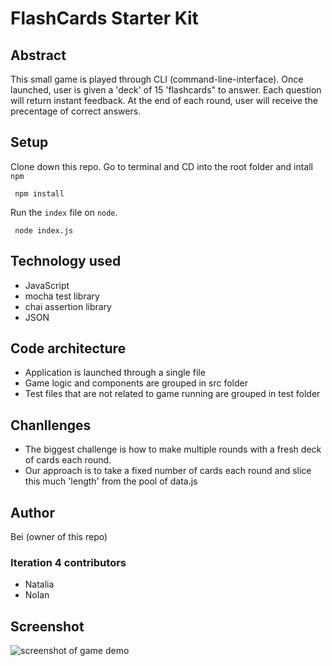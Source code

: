 # FlashCards Starter Kit

## Abstract

This small game is played through CLI (command-line-interface). Once launched, user is given a 'deck' of 15 'flashcards" to answer. Each question will return instant feedback. At the end of each round, user will receive the precentage of correct answers.

## Setup

Clone down this repo. Go to terminal and CD into the root folder and intall `npm`

``` npm install```

Run the `index` file on `node`.

``` node index.js```

## Technology used
- JavaScript
- mocha test library
- chai assertion library
- JSON

## Code architecture
- Application is launched through a single file
- Game logic and components are grouped in src folder
- Test files that are not related to game running are grouped in test folder

## Chanllenges
- The biggest challenge is how to make multiple rounds with a fresh deck of cards each round. 
- Our approach is to take a fixed number of cards each round and slice this much 'length' from the pool of data.js

## Author
Bei (owner of this repo)

### Iteration 4 contributors
- Natalia
- Nolan

## Screenshot
![screenshot of game demo](https://user-images.githubusercontent.com/73845209/131056133-733ed868-733f-4a33-97d3-f5668d674872.gif)

